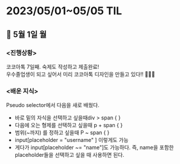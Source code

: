 <h1>2023/05/01~05/05 TIL</H1>

<h2>📝 5월 1일 월 </h2>
<h3><진행상황></h3>
코코아톡 7일째. 숙제도 작성하고 제출완료! <br>
우수졸업생이 되고 싶어서 미리 코코아톡 디자인을 만들고 있다!! 🤭🤭🤭

<h3><배운 지식></h3>
Pseudo selector에서 다음을 새로 배웠다. <br>

- 바로 밑의 자식을 선택하고 싶을때div > span { }
- 다음에 오는 형제를 선택하고 싶을때 p + span { }
- 범위(~까지) 를 정하고 싶을때 P ~ span { }
- input[placeholder = "username" ] 이렇게도 가능
- 게다가 input[placeholder ~= "name"]도 가능하다.
  즉, name을 포함한 placeholder들을 선택하고 싶을 때 사용하면 된다.

